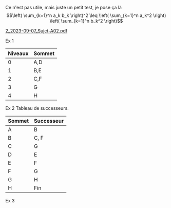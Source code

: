 Ce n'est pas utile, mais juste un petit test, je pose ça là
$$\left( \sum_{k=1}^n a_k b_k \right)^2 \leq \left( \sum_{k=1}^n a_k^2 \right) \left( \sum_{k=1}^n b_k^2 \right)$$

[2_2023-09-07_Sujet-A02.pdf](2_2023-09-07_Sujet-A02.pdf)

Ex 1 


| Niveaux | Sommet |
| ------- | ------ |
| 0       | A,D    |
| 1       | B,E    |
| 2       | C,F    |
| 3       | G      |
| 4       | H      |

Ex 2
Tableau de successeurs.

| Sommet | Successeur |
| ------ | ---------- |
| A      | B          |
| B      | C, F       |
| C      | G          |
| D      | E          | 
| E      | F          |
| F      | G          |
| G      | H          |
| H      | Fin        |


Ex 3